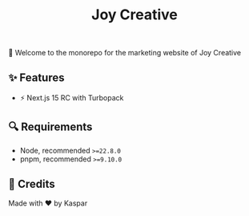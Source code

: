 <h1 align="center">Joy Creative</h1>
<p align="center">
  <img alt="" src="https://img.shields.io/badge/Next.js-000000.svg?style=for-the-badge&logo=Next.js&labelColor=000">
  <img alt="" src="https://img.shields.io/github/languages/top/kasparnau/joycreative.io?style=for-the-badge&labelColor=000">
</p>

👋 Welcome to the monorepo for the marketing website of Joy Creative

## ✨ Features

-   ⚡️ Next.js 15 RC with Turbopack

## 🔍 Requirements

-   Node, recommended `>=22.8.0`
-   pnpm, recommended `>=9.10.0`

## 🤖 Credits

Made with ❤️ by Kaspar
